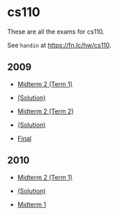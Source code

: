 # cs110

These are all the exams for cs110.

See `handin` at https://fn.lc/hw/cs110.



## 2009


* [Midterm 2 (Term 1)](/static/exams/cs110/2009/cs110-2009-t1-midterm2.pdf)

* [(Solution)](/static/exams/cs110/2009/cs110-2009-t1-midterm2-solution.pdf)

* [Midterm 2 (Term 2)](/static/exams/cs110/2009/cs110-2009-t2-midterm2.pdf)

* [(Solution)](/static/exams/cs110/2009/cs110-2009-t2-midterm2-solution.pdf)

* [Final](/static/exams/cs110/2009/cs110-2009-t1-final.pdf)



## 2010


* [Midterm 2 (Term 1)](/static/exams/cs110/2010/cs110-2010-t1-midterm2.pdf)

* [(Solution)](/static/exams/cs110/2010/cs110-2010-t1-midterm2-solution.pdf)

* [Midterm 1](/static/exams/cs110/2010/cs110-2010-t1-midterm1.pdf)


